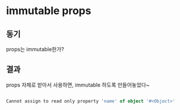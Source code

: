 # immutable props

## 동기

props는 immutable한가?

## 결과

props 자체로 받아서 사용하면, immutable 하도록 만들어놓았다~

```typescript

Cannot assign to read only property 'name' of object '#<Object>'

```
